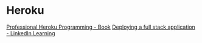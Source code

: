 Heroku
======

[Professional Heroku Programming - Book](https://www.dropbox.com/s/7g6bamwsyuhur83/Professional%20Heroku%20Programming-2010kaiser.pdf?dl=0)
[Deploying a full stack application - LinkedIn Learning](https://www.linkedin.com/learning/building-and-deploying-a-full-stack-react-application)
